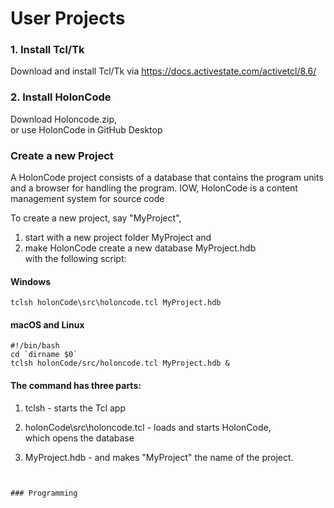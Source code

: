 # User Projects

### 1. Install Tcl/Tk

Download and install Tcl/Tk via https://docs.activestate.com/activetcl/8.6/

### 2. Install HolonCode
Download Holoncode.zip, <br> 
or use HolonCode in GitHub Desktop

### Create a new Project  

A HolonCode project consists of a database that contains the program units and a browser for handling the program. 
IOW, HolonCode is a content management system for source code

To create a new project, say "MyProject", 

1. start with a new project folder MyProject and 
2. make HolonCode create a new database MyProject.hdb <br>with the following script: 

#### Windows

```
tclsh holonCode\src\holoncode.tcl MyProject.hdb
````
#### macOS and Linux

````
#!/bin/bash 
cd `dirname $0` 
tclsh holonCode/src/holoncode.tcl MyProject.hdb &
````

#### The command has three parts:

1. tclsh  - starts the Tcl app     

2. holonCode\src\holoncode.tcl   - loads and starts HolonCode, <br>which opens the database

3. MyProject.hdb  -  and makes "MyProject" the name of the project.
````


### Programming

